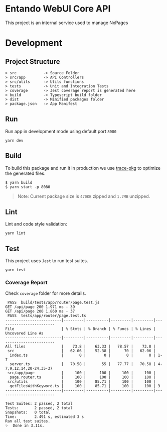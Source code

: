 # Entando WebUI Core API
This project is an internal service used to manage NxPages

# Development

## Project Structure
```
> src            -> Source Folder
> src/app        -> API Controllers
> src/utils      -> Utils functions
> tests          -> Unit and Integration Tests
> coverage       -> Jest coverage report is generated here
> build          -> Typescript build folder
> dist           -> Minified packages folder
> package.json   -> App Manifest
```

## Run
Run app in development mode using default port `8080`
```
yarn dev
```

## Build
To build this package and run it in production we use [trace-pkg](https://github.com/FormidableLabs/trace-pkg) to optimize the generated files.

```
$ yarn build
$ yarn start -p 8080
```

> Note: Current package size is `470KB` zipped and `1.7MB` unzipped.

## Lint
Lint and code style validation:

```
yarn lint
```

## Test
This project uses `Jest` to run test suites.

```
yarn test
```

### Coverage Report
Check `coverage` folder for more details.

```
 PASS  build/tests/app/router/page.test.js
GET /api/page 200 1.971 ms - 39
GET /api/page 200 1.860 ms - 37
 PASS  tests/app/router/page.test.ts
-------------------------|---------|----------|---------|---------|-------------------------
File                     | % Stmts | % Branch | % Funcs | % Lines | Uncovered Line #s
-------------------------|---------|----------|---------|---------|-------------------------
All files                |    73.8 |    63.33 |   78.57 |    73.8 |
 src                     |   62.06 |    52.38 |      70 |   62.06 |
  index.ts               |       0 |        0 |       0 |       0 | 1-7
  server.ts              |   70.58 |       55 |   77.77 |   70.58 | 4-7,9,12,14,20-24,35-37
 src/app/page            |     100 |      100 |     100 |     100 |
  page.router.ts         |     100 |      100 |     100 |     100 |
 src/utils               |     100 |    85.71 |     100 |     100 |
  getFilesWithKeyword.ts |     100 |    85.71 |     100 |     100 | 3
-------------------------|---------|----------|---------|---------|-------------------------

Test Suites: 2 passed, 2 total
Tests:       2 passed, 2 total
Snapshots:   0 total
Time:        2.491 s, estimated 3 s
Ran all test suites.
✨  Done in 3.11s.
```



